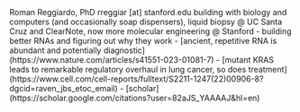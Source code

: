 <link rel="stylesheet" href="styles.css">
Roman Reggiardo, PhD
rreggiar [at] stanford.edu
building with biology and computers (and occasionally soap dispensers), liquid biopsy @ UC Santa Cruz and ClearNote, now more molecular engineering @ Stanford
- building better RNAs and figuring out why they work
- [ancient, repetitive RNA is abundant and potentially diagnostic](https://www.nature.com/articles/s41551-023-01081-7)
- [mutant KRAS leads to remarkable regulatory overhaul in lung cancer, so does treatment](https://www.cell.com/cell-reports/fulltext/S2211-1247(22)00906-8?dgcid=raven_jbs_etoc_email)
- [scholar](https://scholar.google.com/citations?user=82aJS_YAAAAJ&hl=en)
